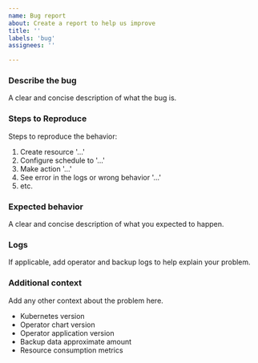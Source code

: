 ```yaml
---
name: Bug report
about: Create a report to help us improve
title: ''
labels: 'bug'
assignees: ''

---
```


### Describe the bug
A clear and concise description of what the bug is.

### Steps to Reproduce

Steps to reproduce the behavior:

1. Create resource '...'
2. Configure schedule to '...'
3. Make action '...'
4. See error in the logs or wrong behavior '...'
5. etc.

### Expected behavior

A clear and concise description of what you expected to happen.

### Logs

If applicable, add operator and backup logs to help explain your problem.

### Additional context

Add any other context about the problem here.

- Kubernetes version
- Operator chart version
- Operator application version
- Backup data approximate amount
- Resource consumption metrics
